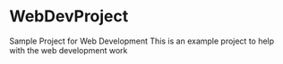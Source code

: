 # WebDevProject
Sample Project for Web Development
This is an example project to help with the web development work
